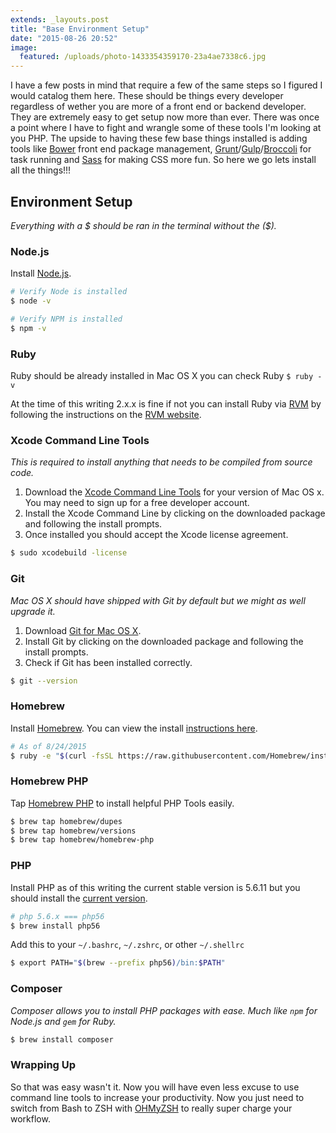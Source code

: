 ```yaml
---
extends: _layouts.post
title: "Base Environment Setup"
date: "2015-08-26 20:52"
image:
  featured: /uploads/photo-1433354359170-23a4ae7338c6.jpg
---
```


I have a few posts in mind that require a few of the same steps so I figured I would catalog them here. These should be things every developer regardless of wether you are more of a front end or backend developer. They are extremely easy to get setup now more than ever. There was once a point where I have to fight and wrangle some of these tools I'm looking at you PHP. The upside to having these few base things installed is adding tools like [Bower](http://bower.io/) front end package management, [Grunt](http://gruntjs.com/)/[Gulp](http://gulpjs.com/)/[Broccoli](http://broccolijs.com/) for task running and [Sass](http://sass-lang.com/) for making CSS more fun. So here we go lets install all the things!!!

## Environment Setup
*Everything with a $ should be ran in the terminal without the ($).*

### Node.js

Install [Node.js](https://nodejs.org/).

```bash
# Verify Node is installed
$ node -v

# Verify NPM is installed
$ npm -v
```

### Ruby

Ruby should be already installed in Mac OS X you can check Ruby
`$ ruby -v`

At the time of this writing 2.x.x is fine if not you can install Ruby via [RVM](https://rvm.io/) by following the instructions on the [RVM website](https://rvm.io/).

### Xcode Command Line Tools

*This is required to install anything that needs to be compiled from source code.*

1. Download the [Xcode Command Line Tools](https://developer.apple.com/downloads/) for your version of Mac OS x. You may need to sign up for a free developer account.
2. Install the Xcode Command Line by clicking on the downloaded package and following the install prompts.
3. Once installed you should accept the Xcode license agreement.
```bash
$ sudo xcodebuild -license
```

### Git

*Mac OS X should have shipped with Git by default but we might as well upgrade it.*

1. Download [Git for Mac OS X](https://git-scm.com/download/mac).
2. Install Git by clicking on the downloaded package and following the install prompts.
3. Check if Git has been installed correctly.
```bash
$ git --version
```

### Homebrew

Install [Homebrew](http://brew.sh/).
You can view the install [instructions here](http://brew.sh/#install).
```bash
# As of 8/24/2015
$ ruby -e "$(curl -fsSL https://raw.githubusercontent.com/Homebrew/install/master/install)"
```

### Homebrew PHP

Tap [Homebrew PHP](https://github.com/Homebrew/homebrew-php) to install helpful PHP Tools easily.

```bash
$ brew tap homebrew/dupes
$ brew tap homebrew/versions
$ brew tap homebrew/homebrew-php
```

### PHP
Install PHP as of this writing the current stable version is 5.6.11 but you should install the [current version](http://php.net/releases/).

```bash
# php 5.6.x === php56
$ brew install php56
```

Add this to your `~/.bashrc`, `~/.zshrc`, or other `~/.shellrc`
```bash
$ export PATH="$(brew --prefix php56)/bin:$PATH"
```

### Composer

*Composer allows you to install PHP packages with ease. Much like `npm` for Node.js and `gem` for Ruby.*

```bash
$ brew install composer
```


### Wrapping Up

So that was easy wasn't it. Now you will have even less excuse to use command line tools to increase your productivity. Now you just need to switch from Bash to ZSH with [OHMyZSH](http://ohmyz.sh/) to really super charge your workflow.
